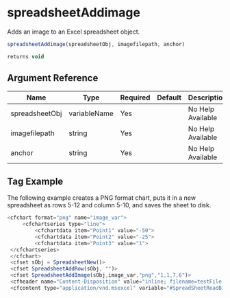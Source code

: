 # spreadsheetAddimage

Adds an image to an Excel spreadsheet object.

```javascript
spreadsheetAddimage(spreadsheetObj, imagefilepath, anchor)
```

```javascript
returns void
```

## Argument Reference

| Name | Type | Required | Default | Description |
| --- | --- | --- | --- | --- |
| spreadsheetObj | variableName | Yes |  | No Help Available |
| imagefilepath | string | Yes |  | No Help Available |
| anchor | string | Yes |  | No Help Available |

## Tag Example

The following example creates a PNG format chart, puts it in a new spreadsheet as rows 5-12 and column 5-10, and saves the sheet to disk.

```javascript
<cfchart format="png" name="image_var"> 
     <cfchartseries type="line"> 
         <cfchartdata item="Point1" value="-50"> 
         <cfchartdata item="Point2" value="-25"> 
         <cfchartdata item="Point3" value="1"> 
 </cfchartseries> 
 </cfchart> 
 <cfset sObj = SpreadsheetNew()> 
 <cfset SpreadsheetAddRow(sObj, "")> 
 <cfset SpreadsheetAddImage(sObj,image_var,"png","1,1,7,6")> 
 <cfheader name="Content-Disposition" value="inline; filename=testFile.xls"> 
 <cfcontent type="application/vnd.msexcel" variable="#SpreadSheetReadBinary(sObj)#">
```
